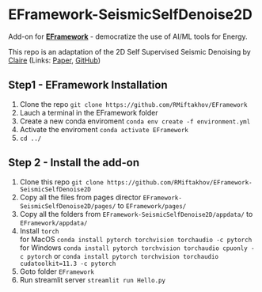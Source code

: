# EFramework-SeismicSelfDenoise2D

Add-on for [**EFramework**](https://github.com/RMiftakhov/EFramework) -  democratize the use of AI/ML tools for Energy.

This repo is an adaptation of the 2D Self Supervised Seismic Denoising by [Claire](https://cebirnie92.github.io/) (Links: [Paper](https://arxiv.org/abs/2109.07344), [GitHub](https://github.com/swag-kaust/Transform2022_SelfSupervisedDenoising))

## Step1 - EFramework Installation
1. Clone the repo `git clone https://github.com/RMiftakhov/EFramework`
2. Lauch a terminal in the EFramework folder
3. Create a new conda enviroment `conda env create -f environment.yml`
4. Activate the enviroment `conda activate EFramework`
5. `cd ../`

##  Step 2 - Install the add-on
1. Clone this repo `git clone https://github.com/RMiftakhov/EFramework-SeismicSelfDenoise2D`
2. Copy all the files from pages director `EFramework-SeismicSelfDenoise2D/pages/` to `EFramework/pages/`
3. Copy all the folders from `EFramework-SeismicSelfDenoise2D/appdata/` to `EFramework/appdata/`
4. Install `torch`  
for MacOS `conda install pytorch torchvision torchaudio -c pytorch` 
for Windows `conda install pytorch torchvision torchaudio cpuonly -c pytorch` or `conda install pytorch torchvision torchaudio cudatoolkit=11.3 -c pytorch`
5. Goto folder `EFramework`
6. Run streamlit server `streamlit run Hello.py`



